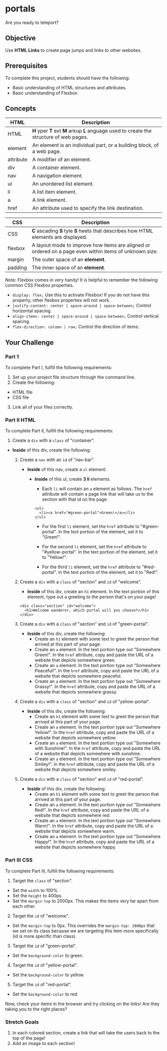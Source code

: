 # portals

Are you ready to teleport?

## Objective

Use **HTML Links** to create page jumps and links to other websites.

## Prerequisites

To complete this project, students should have the following:  
* Basic understanding of HTML structures and attributes.
* Basic understanding of Flexbox.

## Concepts

HTML | Description
-----|------------
HTML | **H** yper **T** ext **M** arkup **L** anguage used to create the structure of web pages.
element | An element is an individual part, or a building block, of a web page.
attribute | A modifier of an element.
div | A container element. 
nav | A navigation element.
ul | An unordered list element.
li | A list item element.
a | A link element.
href | An attribute used to specify the link destination.

CSS | Description
----|------------
CSS | **C** ascading **S** tyle **S** heets that describes how HTML elements are displayed.
flexbox | A layout mode to improve how items are aligned or ordered on a page even within items of unknown size.
margin |  The outer space of an **element**.
padding | The inner space of an **element**.

Note: Flexbox comes in very handy! It is helpful to remember the following common CSS Flexbox properties.
* ```display: flex;``` Use this to activate Flexbox! If you do not have this property, other flexbox properties will not work.
* ```justify-content: center | space-around | space-between;``` Control horizontal spacing.
* ```align-items: center | space-around | space-between;``` Control vertical spacing.
* ```flex-direction: column | row;``` Control the direction of items.

## Your Challenge

### Part 1

To complete Part I, fulfill the following requirements:
1. Set up your project file structure through the command line.
2. Create the following:
* HTML file
* CSS file
3. Link all of your files correctly.

### Part II HTML

To complete Part II, fulfill the following requirements:

1. Create a ```div``` with a ```class``` of "container".
* **Inside** of this div, create the following:
  1. Create a ```nav``` with an ```id``` of "nav-bar".
      * **Inside** of this nav, create a ```ul``` element.
         * **Inside** of this ul, create **3 li** elements.
            * Each ```li``` will contain an ```a``` element as follows. The ```href``` attribute will contain a page link that will take us to the section with that id on the page.

            ```
            <ul>
              <li><a href="#green-portal">Green!</a></li>
            </ul>
            ```

            * For the first ```li``` element, set the ```href``` attribute to "#green-portal". In the text portion of the element, set it to "Green!".

            * For the second ```li``` element, set the ```href``` attribute to "#yellow-portal". In the text portion of the element, set it to "Yellow!".

            * For the third ```li``` element, set the ```href``` attribute to "#red-portal". In the text portion of the element, set it to "Red!".

  2. Create a ```div``` with a ```class``` of "section" and ```id``` of "welcome".
      * **Inside** of this div, create an ```h1``` element. In the text portion of this element, type out a greeting to the person that's on your page!

      ```
      <div class="section" id="welcome">
        <h1>Welcome wanderer, which portal will you choose?</h1>
      </div>
      ```
  3. Create a ```div``` with a ```class``` of "section" and ```id``` of "green-portal".
      * **Inside** of this div, create the following:
          * Create an ```h1``` element with some text to greet the person that arrived at this part of your page.
          * Create an ```a``` element. In the text portion type out "Somewhere Green!". In the ```href``` attribute, copy and paste the URL of a website that depicts somewhere green.
          * Create an ```a``` element. In the text portion type out "Somewhere Peaceful!". In the ```href``` attribute, copy and paste the URL of a website that depicts somewhere peaceful.
          * Create an ```a``` element. In the text portion type out "Somewhere Grassy!". In the ```href``` attribute, copy and paste the URL of a website that depicts somewhere grassy.

  4. Create a ```div``` with a ```class``` of "section" and ```id``` of "yellow-portal".
      * **Inside** of this div, create the following:
          * Create an ```h1``` element with some text to greet the person that arrived at this part of your page.
          * Create an ```a``` element. In the text portion type out "Somewhere Yellow!". In the ```href``` attribute, copy and paste the URL of a website that depicts somewhere yellow.
          * Create an ```a``` element. In the text portion type out "Somewhere with Sunshine!". In the ```href``` attribute, copy and paste the URL of a website that depicts somewhere with sunshine.
          * Create an ```a``` element. In the text portion type out "Somewhere Smiley!". In the ```href``` attribute, copy and paste the URL of a website that depicts somewhere smiley.

  5. Create a ```div``` with a ```class``` of "section" and ```id``` of "red-portal".
      * **Inside** of this div, create the following:
          * Create an ```h1``` element with some text to greet the person that arrived at this part of your page.
          * Create an ```a``` element. In the text portion type out "Somewhere Red!". In the ```href``` attribute, copy and paste the URL of a website that depicts somewhere red.
          * Create an ```a``` element. In the text portion type out "Somewhere Warm!". In the ```href``` attribute, copy and paste the URL of a website that depicts somewhere warm.
          * Create an ```a``` element. In the text portion type out "Somewhere Happy!". In the ```href``` attribute, copy and paste the URL of a website that depicts somewhere happy.

### Part III CSS

To complete Part III, fulfill the following requirements:

1. Target the ```class``` of "section".
* Set the ```width``` to 100%.
* Set the ```height``` to 400px.
* Set the ```margin-top``` to 2000px. This makes the items very far apart from each other.
2. Target the ```id``` of "welcome".
* Set the ```margin-top``` to 0px. This overrides the ```margin-top: 2000px``` that we set on its class because we are targeting this item more specifically (id is more specific than class).
3. Target the ```id``` of "green-portal".
* Set the ```background-color``` to green.
4. Target the ```id``` of "yellow-portal".
* Set the ```background-color``` to yellow.
5. Target the ```id``` of "red-portal".
* Set the ```background-color``` to red.

Now, check your items in the browser and try clicking on the links! Are they taking you to the right places?

### Stretch Goals
1. In each colored section, create a link that will take the users back to the top of the page!
2. Add an image to each section!
